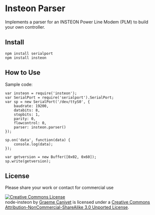 Insteon Parser
==============

Implements a parser for an INSTEON Power Line Modem (PLM) to build your own controller. 

Install
-------

	npm install serialport
	npm install insteon

How to Use
----------
Sample code:

	var insteon = require('insteon');
	var SerialPort = require('serialport').SerialPort;
	var sp = new SerialPort('/dev/ttyS0', {
	    baudrate: 19200,
	    databits: 8,
	    stopbits: 1,
	    parity: 0,
	    flowcontrol: 0,
	    parser: insteon.parser()
	});

	sp.on('data', function(data) {
		console.log(data);
	});

	var getversion = new Buffer([0x02, 0x60]);
	sp.write(getversion);
	
License
-------
Please share your work or contact for commercial use

<a rel="license" href="http://creativecommons.org/licenses/by-nc-sa/3.0/"><img alt="Creative Commons License" style="border-width:0" src="http://i.creativecommons.org/l/by-nc-sa/3.0/88x31.png" /></a><br /><span xmlns:dct="http://purl.org/dc/terms/" property="dct:title">node-insteon</span> by <a xmlns:cc="http://creativecommons.org/ns#" href="https://github.com/gcanivet/node-insteon" property="cc:attributionName" rel="cc:attributionURL">Graeme Canivet</a> is licensed under a <a rel="license" href="http://creativecommons.org/licenses/by-nc-sa/3.0/">Creative Commons Attribution-NonCommercial-ShareAlike 3.0 Unported License</a>.
